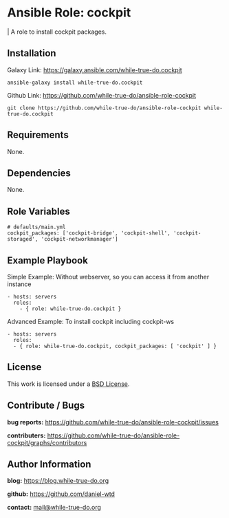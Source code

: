 # Ansible Role: cockpit
| A role to install cockpit packages.

## Installation

Galaxy Link: <https://galaxy.ansible.com/while-true-do.cockpit>

```
ansible-galaxy install while-true-do.cockpit
```

Github Link: <https://github.com/while-true-do/ansible-role-cockpit>

```
git clone https://github.com/while-true-do/ansible-role-cockpit while-true-do.cockpit
```

## Requirements

None.

## Dependencies

None.

## Role Variables

```
# defaults/main.yml
cockpit_packages: ['cockpit-bridge', 'cockpit-shell', 'cockpit-storaged', 'cockpit-networkmanager']
```

## Example Playbook

Simple Example: Without webserver, so you can access it from another instance

```
- hosts: servers
  roles:
    - { role: while-true-do.cockpit }
```

Advanced Example: To install cockpit including cockpit-ws

```
- hosts: servers
  roles:
  - { role: while-true-do.cockpit, cockpit_packages: [ 'cockpit' ] }
```

## License

This work is licensed under a [BSD License](https://opensource.org/licenses/BSD-3-Clause).

## Contribute / Bugs

**bug reports:** <https://github.com/while-true-do/ansible-role-cockpit/issues>

**contributers:** <https://github.com/while-true-do/ansible-role-cockpit/graphs/contributors>

## Author Information

**blog:** <https://blog.while-true-do.org>

**github:** <https://github.com/daniel-wtd>

**contact:** [mail@while-true-do.org](mailto:mail@while-true-do.org)
